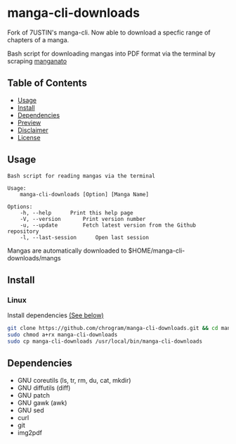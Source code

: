 # manga-cli-downloads

Fork of 7USTIN's manga-cli.
Now able to download a specfic range of chapters of a manga.

Bash script for downloading mangas into PDF format via the terminal by scraping [manganato](https://manganato.com/)

## Table of Contents

- [Usage](#Usage)
- [Install](#Install)
- [Dependencies](#Dependencies)
- [Preview](https://user-images.githubusercontent.com/81305164/152664895-8c1ad584-eea9-4cb2-8baa-4c27c09eb8a3.mp4)
- [Disclaimer](./DISCLAIMER.md)
- [License](./LICENSE.md)

## Usage

```text
Bash script for reading mangas via the terminal

Usage:
	manga-cli-downloads [Option] [Manga Name]

Options:
	-h, --help		Print this help page
	-V, --version		Print version number
	-u, --update		Fetch latest version from the Github repository
	-l, --last-session    	Open last session
```
Mangas are automatically downloaded to $HOME/manga-cli-downloads/mangs

## Install


### Linux

Install dependencies [(See below)](#Dependencies)

```sh
git clone https://github.com/chrogram/manga-cli-downloads.git && cd manga-cli-downloads
sudo chmod a+rx manga-cli-downloads
sudo cp manga-cli-downloads /usr/local/bin/manga-cli-downloads
```

## Dependencies

- GNU coreutils (ls, tr, rm, du, cat, mkdir)
- GNU diffutils (diff)
- GNU patch
- GNU gawk (awk)
- GNU sed
- curl
- git
- img2pdf
